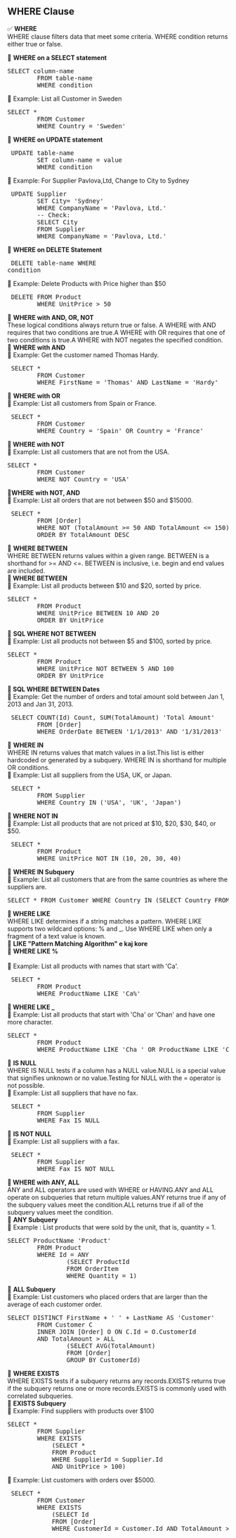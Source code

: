 ## WHERE Clause 

✅ <b>WHERE</b> <br> WHERE clause filters data that meet some criteria. WHERE condition returns either true or false. <br> 

🔷 <b>WHERE on a SELECT statement</b> 
<pre>SELECT column-name 
		FROM table-name 
		WHERE condition   </pre>		
🔷 Example: List all Customer in Sweden
<pre>SELECT * 
		FROM Customer
		WHERE Country = 'Sweden'   </pre>		 
🔷 <b>WHERE on UPDATE statement</b> 
<pre> UPDATE table-name 
		SET column-name = value 
		WHERE condition  </pre>	
🔷 Example: For Supplier Pavlova,Ltd, Change to City to Sydney
<pre> UPDATE Supplier
		SET City= 'Sydney'
		WHERE CompanyName = 'Pavlova, Ltd.'   
		-- Check: 
		SELECT City 
		FROM Supplier 
		WHERE CompanyName = 'Pavlova, Ltd.'   </pre>		 
🔷 <b>WHERE on DELETE Statement  </b> 
	<pre>	DELETE table-name 
		WHERE condition   </pre> 
🔷 Example: Delete Products with Price higher than $50 
<pre> DELETE FROM Product
		WHERE UnitPrice > 50   </pre>	 
🔷 <b>WHERE with AND, OR, NOT </b> <br> These logical conditions always return true or false. A WHERE with AND requires that two conditions are true.A WHERE with OR requires that one of two conditions is true.A WHERE with NOT negates the specified condition. <br> 
🔷 <b>WHERE with AND </b>  <br>
🔷 Example: Get the customer named Thomas Hardy. 
<pre> SELECT * 
		FROM Customer
		WHERE FirstName = 'Thomas' AND LastName = 'Hardy'  </pre>	 
🔷 <b>WHERE with OR </b>  <br>
🔷 Example: List all customers from Spain or France. 
<pre> SELECT *
		FROM Customer
		WHERE Country = 'Spain' OR Country = 'France'  </pre>	
🔷<b> WHERE with NOT</b> <br>
🔷 Example: List all customers that are not from the USA. 
<pre>SELECT *
		FROM Customer
		WHERE NOT Country = 'USA'   </pre>		 
🔷<b>WHERE with NOT, AND </b> <br>
🔷 Example: List all orders that are not between $50 and $15000.
<pre> SELECT * 
		FROM [Order] 
		WHERE NOT (TotalAmount >= 50 AND TotalAmount <= 150)
		ORDER BY TotalAmount DESC  </pre>		 
🔷 <b> WHERE BETWEEN </b> <br> WHERE BETWEEN returns values within a given range. BETWEEN is a shorthand for >= AND <=. BETWEEN is inclusive, i.e. begin and end values are included.   <br> 
🔷<b> WHERE BETWEEN </b>   <br> 
🔷 Example: List all products between $10 and $20, sorted by price. 
<pre>SELECT * 
		FROM Product
		WHERE UnitPrice BETWEEN 10 AND 20 
		ORDER BY UnitPrice   </pre>		 
🔷 <b>SQL WHERE NOT BETWEEN </b>  <br>
🔷 Example: List all products not between $5 and $100, sorted by price. 
<pre>SELECT * 
		FROM Product
		WHERE UnitPrice NOT BETWEEN 5 AND 100
		ORDER BY UnitPrice  </pre>		 
🔷<b> SQL WHERE BETWEEN Dates </b> <br> 
🔷 Example: Get the number of orders and total amount sold between Jan 1, 2013 and Jan 31, 2013. 
<pre> SELECT COUNT(Id) Count, SUM(TotalAmount) 'Total Amount' 
		FROM [Order]
		WHERE OrderDate BETWEEN '1/1/2013' AND '1/31/2013' </pre>		 
🔷 <b> WHERE IN </b> <br>  WHERE IN returns values that match values in a list.This list is either hardcoded or generated by a subquery. WHERE IN is shorthand for multiple OR conditions. <br> 
🔷	Example: List all suppliers from the USA, UK, or Japan. 
<pre> SELECT * 
		FROM Supplier 
		WHERE Country IN ('USA', 'UK', 'Japan')  </pre>		 
🔷<b> WHERE NOT IN </b>  <br>
🔷 Example: List all products that are not priced at $10, $20, $30, $40, or $50. 
<pre> SELECT * 
		FROM Product 
		WHERE UnitPrice NOT IN (10, 20, 30, 40)  </pre>		 
🔷 <b> WHERE IN Subquery  </b> <br>
🔷 Example: List all customers that are from the same countries as where the suppliers are. 
	<pre>	SELECT * 
		FROM Customer
		WHERE Country IN (SELECT Country 
							FROM Supplier)   </pre> 
🔷<b> WHERE LIKE </b> <br> WHERE LIKE determines if a string matches a pattern. WHERE LIKE supports two wildcard options: % and _. Use WHERE LIKE when only a fragment of a text value is known. <br> 
🔷 <b>LIKE "Pattern Matching Algorithm" e kaj kore  </b> <br>
🔷 <b>WHERE LIKE % </b> <br>  
🔷 Example: List all products with names that start with 'Ca'. 
<pre> SELECT * 
		FROM Product
		WHERE ProductName LIKE 'Ca%'  </pre>	 
🔷<b> WHERE LIKE _  </b>  <br> 
🔷 Example: List all products that start with 'Cha' or 'Chan' and have one more character. 
<pre>SELECT *
		FROM Product
		WHERE ProductName LIKE 'Cha_' OR ProductName LIKE 'Chan_'    </pre>		
🔷 <b> IS NULL </b> <br> WHERE IS NULL tests if a column has a NULL value.NULL is a special value that signifies unknown or no value.Testing for NULL with the = operator is not possible. <br> 
🔷 Example: List all suppliers that have no fax.  
<pre> SELECT * 
		FROM Supplier
		WHERE Fax IS NULL  </pre>		 
🔷 <b>IS NOT NULL </b>   <br> 
🔷 Example: List all suppliers with a fax. 
<pre> SELECT * 
		FROM Supplier
		WHERE Fax IS NOT NULL   </pre>		
🔷<b> WHERE with ANY, ALL </b> <br> ANY and ALL operators are used with WHERE or HAVING.ANY and ALL operate on subqueries that return multiple values.ANY returns true if any of the subquery values meet the condition.ALL returns true if all of the subquery values meet the condition. <br> 
🔷 <b>ANY Subquery </b> <br> 
🔷 Example : List products that were sold by the unit, that is, quantity = 1. 
<pre>SELECT ProductName 'Product'
		FROM Product
		WHERE Id = ANY
				(SELECT ProductId 
				FROM OrderItem 
				WHERE Quantity = 1)    </pre>		 
🔷 <b>ALL Subquery </b>  <br> 
🔷 Example: List customers who placed orders that are larger than the average of each customer order. 
<pre>SELECT DISTINCT FirstName + ' ' + LastName AS 'Customer' 
		FROM Customer C
		INNER JOIN [Order] O ON C.Id = O.CustomerId
		AND TotalAmount > ALL 
				(SELECT AVG(TotalAmount)
				FROM [Order]
				GROUP BY CustomerId)    </pre>		
🔷 <b>WHERE EXISTS </b> <br>  WHERE EXISTS tests if a subquery returns any records.EXISTS returns true if the subquery returns one or more records.EXISTS is commonly used with correlated subqueries. <br> 
🔷 <b>EXISTS Subquery </b> <br> 
🔷 Example: Find suppliers with products over $100 
<pre>SELECT *
		FROM Supplier
		WHERE EXISTS 
			(SELECT *
			FROM Product 
			WHERE SupplierId = Supplier.Id
			AND UnitPrice > 100)    </pre>		 
🔷 Example: List customers with orders over $5000. 
<pre> SELECT *
		FROM Customer
		WHERE EXISTS
			(SELECT Id
			FROM [Order]
			WHERE CustomerId = Customer.Id AND TotalAmount > 5000)	  </pre>		 

